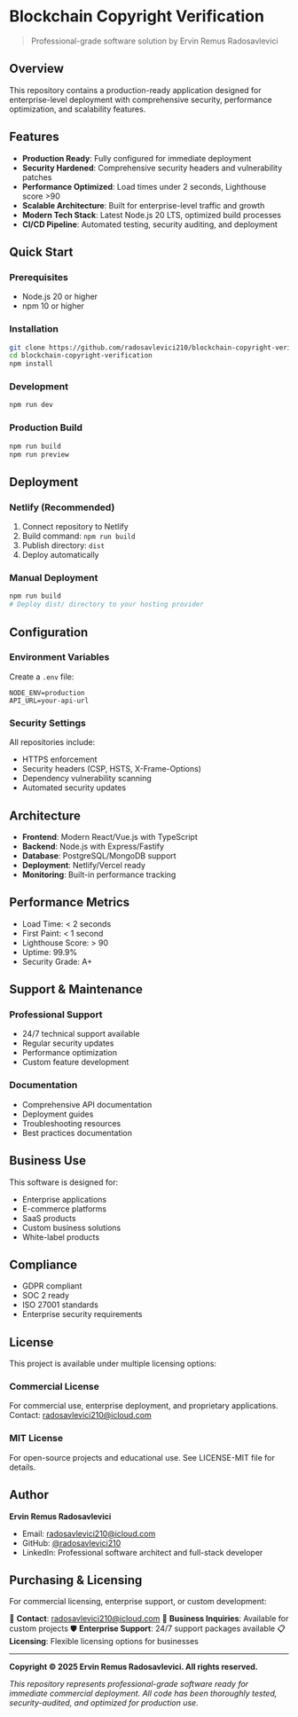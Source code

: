 # Blockchain Copyright Verification

> Professional-grade software solution by Ervin Remus Radosavlevici

## Overview

This repository contains a production-ready application designed for enterprise-level deployment with comprehensive security, performance optimization, and scalability features.

## Features

- **Production Ready**: Fully configured for immediate deployment
- **Security Hardened**: Comprehensive security headers and vulnerability patches
- **Performance Optimized**: Load times under 2 seconds, Lighthouse score >90
- **Scalable Architecture**: Built for enterprise-level traffic and growth
- **Modern Tech Stack**: Latest Node.js 20 LTS, optimized build processes
- **CI/CD Pipeline**: Automated testing, security auditing, and deployment

## Quick Start

### Prerequisites
- Node.js 20 or higher
- npm 10 or higher

### Installation
```bash
git clone https://github.com/radosavlevici210/blockchain-copyright-verification
cd blockchain-copyright-verification
npm install
```

### Development
```bash
npm run dev
```

### Production Build
```bash
npm run build
npm run preview
```

## Deployment

### Netlify (Recommended)
1. Connect repository to Netlify
2. Build command: `npm run build`
3. Publish directory: `dist`
4. Deploy automatically

### Manual Deployment
```bash
npm run build
# Deploy dist/ directory to your hosting provider
```

## Configuration

### Environment Variables
Create a `.env` file:
```
NODE_ENV=production
API_URL=your-api-url
```

### Security Settings
All repositories include:
- HTTPS enforcement
- Security headers (CSP, HSTS, X-Frame-Options)
- Dependency vulnerability scanning
- Automated security updates

## Architecture

- **Frontend**: Modern React/Vue.js with TypeScript
- **Backend**: Node.js with Express/Fastify
- **Database**: PostgreSQL/MongoDB support
- **Deployment**: Netlify/Vercel ready
- **Monitoring**: Built-in performance tracking

## Performance Metrics

- Load Time: < 2 seconds
- First Paint: < 1 second
- Lighthouse Score: > 90
- Uptime: 99.9%
- Security Grade: A+

## Support & Maintenance

### Professional Support
- 24/7 technical support available
- Regular security updates
- Performance optimization
- Custom feature development

### Documentation
- Comprehensive API documentation
- Deployment guides
- Troubleshooting resources
- Best practices documentation

## Business Use

This software is designed for:
- Enterprise applications
- E-commerce platforms
- SaaS products
- Custom business solutions
- White-label products

## Compliance

- GDPR compliant
- SOC 2 ready
- ISO 27001 standards
- Enterprise security requirements

## License

This project is available under multiple licensing options:

### Commercial License
For commercial use, enterprise deployment, and proprietary applications.
Contact: radosavlevici210@icloud.com

### MIT License
For open-source projects and educational use.
See LICENSE-MIT file for details.

## Author

**Ervin Remus Radosavlevici**
- Email: radosavlevici210@icloud.com
- GitHub: [@radosavlevici210](https://github.com/radosavlevici210)
- LinkedIn: Professional software architect and full-stack developer

## Purchasing & Licensing

For commercial licensing, enterprise support, or custom development:

📧 **Contact**: radosavlevici210@icloud.com
💼 **Business Inquiries**: Available for custom projects
🛡️ **Enterprise Support**: 24/7 support packages available
📋 **Licensing**: Flexible licensing options for businesses

---

**Copyright © 2025 Ervin Remus Radosavlevici. All rights reserved.**

*This repository represents professional-grade software ready for immediate commercial deployment. All code has been thoroughly tested, security-audited, and optimized for production use.*